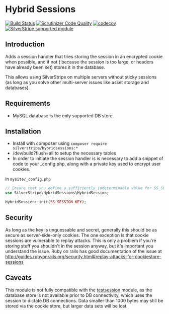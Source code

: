 # Hybrid Sessions

[![Build Status](https://travis-ci.org/silverstripe/silverstripe-hybridsessions.svg?branch=master)](https://travis-ci.org/silverstripe/silverstripe-hybridsessions)
[![Scrutinizer Code Quality](https://scrutinizer-ci.com/g/silverstripe/silverstripe-hybridsessions/badges/quality-score.png?b=master)](https://scrutinizer-ci.com/g/silverstripe/silverstripe-hybridsessions/?branch=master)
[![codecov](https://codecov.io/gh/silverstripe/silverstripe-hybridsessions/branch/master/graph/badge.svg)](https://codecov.io/gh/silverstripe/silverstripe-hybridsessions)
[![SilverStripe supported module](https://img.shields.io/badge/silverstripe-supported-0071C4.svg)](https://www.silverstripe.org/software/addons/silverstripe-commercially-supported-module-list/)

## Introduction

Adds a session handler that tries storing the session in an encrypted cookie when possible, and if not (
because the session is too large, or headers have already been set) stores it in the database.

This allows using SilverStripe on multiple servers without sticky sessions (as long as you solve other
multi-server issues like asset storage and databases).

## Requirements

 * MySQL database is the only supported DB store.

## Installation

* Install with composer using `composer require silverstripe/hybridsessions:*`
* /dev/build?flush=all to setup the necessary tables
* In order to initiate the session handler is is necessary to add a snippet of code to your
  \_config.php, along with a private key used to encrypt user cookies.

in `mysite/_config.php`

```php
// Ensure that you define a sufficiently indeterminable value for SS_SESSION_KEY in your `.env`
use SilverStripe\HybridSessions\HybridSession;

HybridSession::init(SS_SESSION_KEY);
```

## Security

As long as the key is unguessable and secret, generally this should be as secure as server-side-only cookies. The one
exception is that cookie sessions are vulnerable to replay attacks. This is only a problem if you're storing stuff you
shouldn't in the session anyway, but it's important you understand the issue. Ruby on rails has good documentation of
the issue at http://guides.rubyonrails.org/security.html#replay-attacks-for-cookiestore-sessions

## Caveats

This module is not fully compatible with the
[testsession](https://github.com/silverstripe-labs/silverstripe-testsession/) module, as the database
store is not available prior to DB connectivity, which uses the session to dictate DB connections.
Data smaller than 1000 bytes may still be stored via the cookie store, but larger data sets will be lost.
